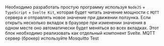 Необходимо разработать простую программу используя ```NodeJS``` + ```TypeScript``` + ```Svelte Kit```, которая будет читать значение мощности c ```MQTT``` сервера и отправлять новое значение при движении ползунка. Если открыть несколько вкладок в браузере при изменении значения в одном месте оно автоматически будет меняться во всех вкладках. Этот блок необходимо реализовать как отдельный компонент Svelte. MQTT сервер (брокер) используйте Mosquitto Test
